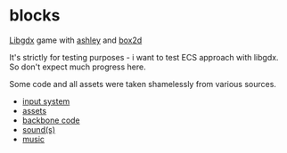 # blocks
[Libgdx](https://libgdx.badlogicgames.com/) game with [ashley](https://github.com/libgdx/ashley)
and [box2d](http://box2d.org/)

It's strictly for testing purposes - i want to test ECS approach with libgdx. So don't expect much progress here.

Some code and all assets were taken shamelessly from various sources.

* [input system](https://stackoverflow.com/questions/38278201/libgdx-ashley-how-do-i-control-a-player-the-proper-way-ecs-framework)
* [assets](https://opengameart.org/content/2d-lost-garden-zelda-style-tiles-resized-to-32x32-with-additions)
* [backbone code](https://github.com/RoaringCatGames/libgdx-ashley-box2d-example)
* [sound(s)](https://freesound.org)
* [music](http://soundimage.org)

